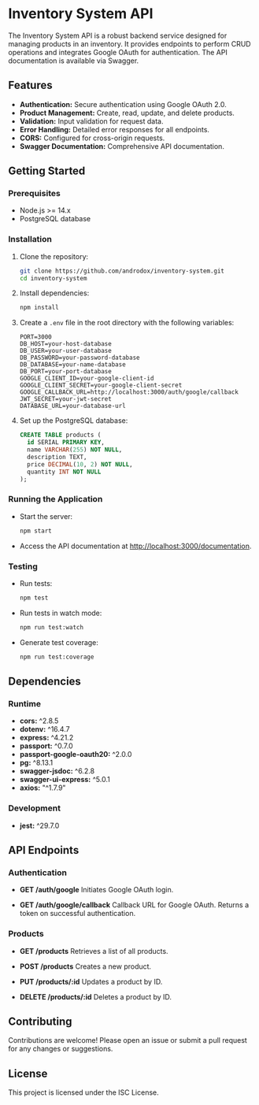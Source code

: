 # Inventory System API

The Inventory System API is a robust backend service designed for managing products in an inventory. It provides endpoints to perform CRUD operations and integrates Google OAuth for authentication. The API documentation is available via Swagger.

## Features

- **Authentication:** Secure authentication using Google OAuth 2.0.
- **Product Management:** Create, read, update, and delete products.
- **Validation:** Input validation for request data.
- **Error Handling:** Detailed error responses for all endpoints.
- **CORS:** Configured for cross-origin requests.
- **Swagger Documentation:** Comprehensive API documentation.

## Getting Started

### Prerequisites

- Node.js >= 14.x
- PostgreSQL database

### Installation

1. Clone the repository:
   ```bash
   git clone https://github.com/androdox/inventory-system.git
   cd inventory-system
   ```

2. Install dependencies:
   ```bash
   npm install
   ```

3. Create a `.env` file in the root directory with the following variables:
   ```env
   PORT=3000 
   DB_HOST=your-host-database 
   DB_USER=your-user-database 
   DB_PASSWORD=your-password-database 
   DB_DATABASE=your-name-database 
   DB_PORT=your-port-database
   GOOGLE_CLIENT_ID=your-google-client-id
   GOOGLE_CLIENT_SECRET=your-google-client-secret
   GOOGLE_CALLBACK_URL=http://localhost:3000/auth/google/callback
   JWT_SECRET=your-jwt-secret
   DATABASE_URL=your-database-url
   ```

4. Set up the PostgreSQL database:
   ```sql
   CREATE TABLE products (
     id SERIAL PRIMARY KEY,
     name VARCHAR(255) NOT NULL,
     description TEXT,
     price DECIMAL(10, 2) NOT NULL,
     quantity INT NOT NULL
   );
   ```

### Running the Application

- Start the server:
  ```bash
  npm start
  ```
- Access the API documentation at [http://localhost:3000/documentation](http://localhost:3000/documentation).

### Testing

- Run tests:
  ```bash
  npm test
  ```

- Run tests in watch mode:
  ```bash
  npm run test:watch
  ```

- Generate test coverage:
  ```bash
  npm run test:coverage
  ```

## Dependencies

### Runtime

- **cors:** ^2.8.5
- **dotenv:** ^16.4.7
- **express:** ^4.21.2
- **passport:** ^0.7.0
- **passport-google-oauth20:** ^2.0.0
- **pg:** ^8.13.1
- **swagger-jsdoc:** ^6.2.8
- **swagger-ui-express:** ^5.0.1
- **axios:** "^1.7.9"

### Development

- **jest:** ^29.7.0

## API Endpoints

### Authentication

- **GET /auth/google**
  Initiates Google OAuth login.

- **GET /auth/google/callback**
  Callback URL for Google OAuth. Returns a token on successful authentication.

### Products

- **GET /products**
  Retrieves a list of all products.

- **POST /products**
  Creates a new product.

- **PUT /products/:id**
  Updates a product by ID.

- **DELETE /products/:id**
  Deletes a product by ID.

## Contributing

Contributions are welcome! Please open an issue or submit a pull request for any changes or suggestions.

## License

This project is licensed under the ISC License.

